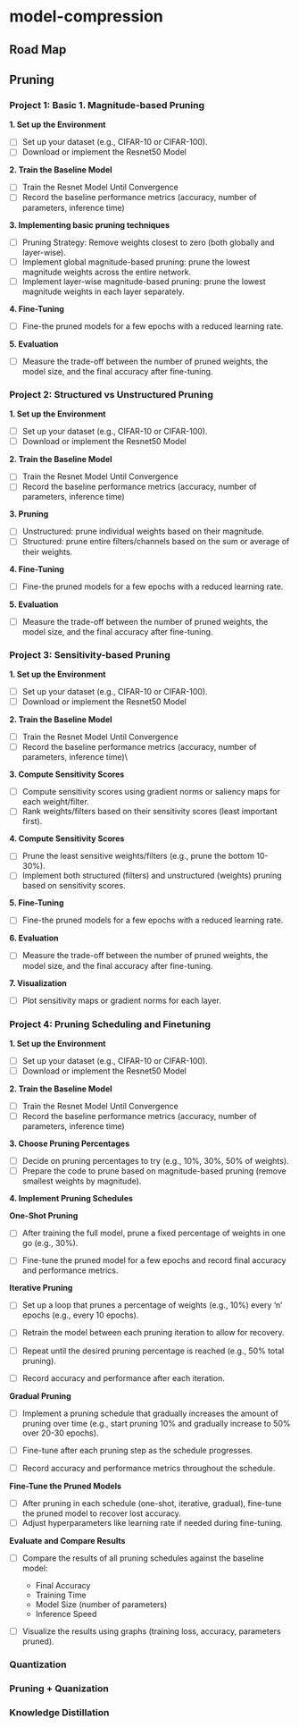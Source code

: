 # model-compression

## Road Map

## Pruning 
### Project 1: Basic 1. Magnitude-based Pruning
  **1. Set up the Environment**
  - [ ] Set up your dataset (e.g., CIFAR-10 or CIFAR-100).
  - [ ] Download or implement the Resnet50 Model
        
  **2. Train the Baseline Model**
  - [ ] Train the Resnet Model Until Convergence
  - [ ] Record the baseline performance metrics (accuracy, number of parameters, inference time)

  **3. Implementing basic pruning techniques**
  - [ ] Pruning Strategy: Remove weights closest to zero (both globally and layer-wise).
  - [ ] Implement global magnitude-based pruning: prune the lowest magnitude weights across the entire network.
  - [ ] Implement layer-wise magnitude-based pruning: prune the lowest magnitude weights in each layer separately.
        
 **4. Fine-Tuning** 
  - [ ] Fine-the pruned models for a few epochs with a reduced learning rate.

 **5. Evaluation**
  - [ ] Measure the trade-off between the number of pruned weights, the model size, and the final accuracy after fine-tuning.

### Project 2: Structured vs Unstructured Pruning 
  **1. Set up the Environment**
  - [ ] Set up your dataset (e.g., CIFAR-10 or CIFAR-100).
  - [ ] Download or implement the Resnet50 Model
        
 **2. Train the Baseline Model**
  - [ ] Train the Resnet Model Until Convergence
  - [ ] Record the baseline performance metrics (accuracy, number of parameters, inference time)

 **3. Pruning**
  - [ ] Unstructured: prune individual weights based on their magnitude.
  - [ ] Structured: prune entire filters/channels based on the sum or average of their weights.

 **4. Fine-Tuning** 
  - [ ] Fine-the pruned models for a few epochs with a reduced learning rate.

 **5. Evaluation**
 - [ ] Measure the trade-off between the number of pruned weights, the model size, and the final accuracy after fine-tuning.

### Project 3: Sensitivity-based Pruning
  **1. Set up the Environment**
  - [ ] Set up your dataset (e.g., CIFAR-10 or CIFAR-100).
  - [ ] Download or implement the Resnet50 Model
        
  **2. Train the Baseline Model**
  - [ ] Train the Resnet Model Until Convergence
  - [ ] Record the baseline performance metrics (accuracy, number of parameters, inference time)\

  **3. Compute Sensitivity Scores**
  - [ ] Compute sensitivity scores using gradient norms or saliency maps for each weight/filter.
  - [ ] Rank weights/filters based on their sensitivity scores (least important first).

  **4. Compute Sensitivity Scores**
  - [ ] Prune the least sensitive weights/filters (e.g., prune the bottom 10-30%).
  - [ ] Implement both structured (filters) and unstructured (weights) pruning based on sensitivity scores.
        
  **5. Fine-Tuning** 
  - [ ] Fine-the pruned models for a few epochs with a reduced learning rate.

  **6. Evaluation**
  - [ ] Measure the trade-off between the number of pruned weights, the model size, and the final accuracy after fine-tuning.

 **7. Visualization** 
  - [ ]  Plot sensitivity maps or gradient norms for each layer.

### Project 4: Pruning Scheduling and Finetuning
  **1. Set up the Environment**
  - [ ] Set up your dataset (e.g., CIFAR-10 or CIFAR-100).
  - [ ] Download or implement the Resnet50 Model
        
  **2. Train the Baseline Model**
  - [ ] Train the Resnet Model Until Convergence
  - [ ] Record the baseline performance metrics (accuracy, number of parameters, inference time)

  **3. Choose Pruning Percentages** 
  - [ ] Decide on pruning percentages to try (e.g., 10%, 30%, 50% of weights).
  - [ ] Prepare the code to prune based on magnitude-based pruning (remove smallest weights by magnitude).

  **4. Implement Pruning Schedules** 
  
  **One-Shot Pruning**
  - [ ] After training the full model, prune a fixed percentage of weights in one go (e.g., 30%).
  - [ ] Fine-tune the pruned model for a few epochs and record final accuracy and performance metrics.


**Iterative Pruning**
 - [ ] Set up a loop that prunes a percentage of weights (e.g., 10%) every ‘n’ epochs (e.g., every 10 epochs).
 - [ ] Retrain the model between each pruning iteration to allow for recovery.
 - [ ] Repeat until the desired pruning percentage is reached (e.g., 50% total pruning).
 - [ ] Record accuracy and performance after each iteration.


**Gradual Pruning**
- [ ] Implement a pruning schedule that gradually increases the amount of pruning over time (e.g., start pruning 10% and gradually increase to 50% over 20-30 epochs).
- [ ] Fine-tune after each pruning step as the schedule progresses.
- [ ] Record accuracy and performance metrics throughout the schedule.


**Fine-Tune the Pruned Models**
- [ ] After pruning in each schedule (one-shot, iterative, gradual), fine-tune the pruned model to recover lost accuracy.
- [ ] Adjust hyperparameters like learning rate if needed during fine-tuning.

**Evaluate and Compare Results** 
- [ ] Compare the results of all pruning schedules against the baseline model:
    - Final Accuracy
    - Training Time
    - Model Size (number of parameters)
    - Inference Speed

 - [ ] Visualize the results using graphs (training loss, accuracy, parameters pruned).



















### Quantization

### Pruning + Quanization

### Knowledge Distillation
